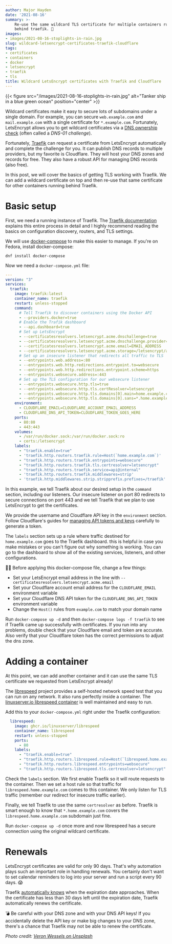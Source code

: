 ```yaml
---
author: Major Hayden
date: '2021-08-16'
summary: >-
    Re-use the same wildcard TLS certificate for multiple containers running
    behind traefik. 🚦
images:
- images/2021-08-16-stoplights-in-rain.jpg
slug: wildcard-letsencrypt-certificates-traefik-cloudflare
tags:
- certificates
- containers
- docker
- letsencrypt
- traefik
- tls
title: Wildcard LetsEncrypt certificates with Traefik and Cloudflare
---
```


{{< figure src="/images/2021-08-16-stoplights-in-rain.jpg" alt="Tanker ship in a blue green ocean" position="center" >}}

Wildcard certificates make it easy to secure lots of subdomains under a single
domain. For example, you can secure `web.example.com` and `mail.example.com`
with a single certificate for `*.example.com`. Fortunately, LetsEncrypt allows
you to get wildcard certificates via a [DNS ownership check] (often called a
_DNS-01 challenge_).

Fortunately, [Traefik] can request a certificate from
LetsEncrypt automatically and complete the challenge for you. It can publish DNS
records to multiple providers, but my favorite is Cloudflare. They will host
your DNS zones and records for free. They also have a robust API for managing
DNS records (also free).

In this post, we will cover the basics of getting TLS working with Traefik. We
can add a wildcard certificate on top and then re-use that same certificate for
other containers running behind Traefik.

[DNS ownership check]: https://letsencrypt.org/docs/challenge-types/
[Traefik]: https://traefik.io/

# Basic setup

First, we need a running instance of Traefik. The [Traefik documentation]
explains this entire process in detail and I highly recommend reading the basics
on configuration discovery, routers, and TLS settings.

We will use [docker-compose] to make this easier to manage. If you're on Fedora, install docker-compose:

```console
dnf install docker-compose
```

Now we need a `docker-compose.yml` file:

```yaml
---
version: "3"
services:
  traefik:
    image: traefik:latest
    container_name: traefik
    restart: unless-stopped
    command:
      # Tell Traefik to discover containers using the Docker API
      - --providers.docker=true
      # Enable the Trafik dashboard
      - --api.dashboard=true
      # Set up LetsEncrypt
      - --certificatesresolvers.letsencrypt.acme.dnschallenge=true
      - --certificatesresolvers.letsencrypt.acme.dnschallenge.provider=cloudflare
      - --certificatesresolvers.letsencrypt.acme.email=EMAIL_ADDRESS
      - --certificatesresolvers.letsencrypt.acme.storage=/letsencrypt/acme.json
      # Set up an insecure listener that redirects all traffic to TLS
      - --entrypoints.web.address=:80
      - --entrypoints.web.http.redirections.entrypoint.to=websecure
      - --entrypoints.web.http.redirections.entrypoint.scheme=https
      - --entrypoints.websecure.address=:443
      # Set up the TLS configuration for our websecure listener
      - --entrypoints.websecure.http.tls=true
      - --entrypoints.websecure.http.tls.certResolver=letsencrypt
      - --entrypoints.websecure.http.tls.domains[0].main=home.example.com
      - --entrypoints.websecure.http.tls.domains[0].sans=*.home.example.com
    environment:
      - CLOUDFLARE_EMAIL=CLOUDFLARE_ACCOUNT_EMAIL_ADDRESS
      - CLOUDFLARE_DNS_API_TOKEN=CLOUDFLARE_TOKEN_GOES_HERE
    ports:
      - 80:80
      - 443:443
    volumes:
      - /var/run/docker.sock:/var/run/docker.sock:ro
      - certs:/letsencrypt
    labels:
      - "traefik.enable=true"
      - 'traefik.http.routers.traefik.rule=Host(`home.example.com`)'
      - "traefik.http.routers.traefik.entrypoints=websecure"
      - "traefik.http.routers.traefik.tls.certresolver=letsencrypt"
      - "traefik.http.routers.traefik.service=api@internal"
      - 'traefik.http.routers.traefik.middlewares=strip'
      - 'traefik.http.middlewares.strip.stripprefix.prefixes=/traefik'
```

In this example, we tell Traefik about our desired setup in the `command`
section, including our listeners. Our insecure listener on port 80 redirects to
secure connections on port 443 and we tell Traefik that we plan to use
LetsEncrypt to get the certificates.

We provide the username and Cloudflare API key in the `environment` section.
Follow Cloudflare's guides for [managing API tokens and keys] carefully to
generate a token.

The `labels` section sets up a rule where traffic destined for
`home.example.com` goes to the Traefik dashboard. this is helpful in case you
make mistakes or you can't figure out why something is working. You can go to
the dashboard to show all of the existing services, listeners, and other
configurations.

☝🏻 Before applying this docker-compose file, change a few things:

* Set your LetsEncrypt email address in the line with
  `--certificatesresolvers.letsencrypt.acme.email`
* Set your Cloudflare account email address for the `CLOUDFLARE_EMAIL`
  environment variable
* Set your Cloudflare DNS API token for the `CLOUDFLARE_DNS_API_TOKEN`
  environment variable
* Change the `Host()` rules from `example.com` to match your domain name

Run `docker-compose up -d` and then `docker-compose logs -f traefik` to see if
Traefik came up successfully with certificates. If you run into any problems,
double check that your Cloudflare email and token are accurate. Also verify that
your Cloudflare token has the correct permissions to adjust the dns zone.

[Traefik documentation]: https://doc.traefik.io/traefik/
[docker-compose]: https://docs.docker.com/compose/
[managing API tokens and keys]: https://support.cloudflare.com/hc/en-us/articles/200167836-Managing-API-Tokens-and-Keys

# Adding a container

At this point, we can add another container and it can use the same TLS
certificate we requested from LetsEncrypt already!

The [librespeed] project provides a self-hosted network speed test that you can
run on any network. It also runs perfectly inside a container. The
[linuxserver.io librespeed container] is well maintained and easy to run.

Add this to your `docker-compose.yml` right under the Traefik configuration:

```yaml
  librespeed:
    image: ghcr.io/linuxserver/librespeed
    container_name: librespeed
    restart: unless-stopped
    ports:
      - 80
    labels:
      - "traefik.enable=true"
      - "traefik.http.routers.librespeed.rule=Host(`librespeed.home.example.com`)"
      - "traefik.http.routers.librespeed.entrypoints=websecure"
      - "traefik.http.routers.librespeed.tls.certresolver=letsencrypt"
```

Check the `labels` section. We first enable Traefik so it will route requests to
the container. Then we set a host rule so that traffic for
`librespeed.home.example.com` comes to this container. We only listen for TLS
traffic (remember our redirect for insecure traffic earlier).

Finally, we tell Traefik to use the same `certresolver` as before. Traefik is
smart enough to know that `*.home.example.com` covers the
`librespeed.home.example.com` subdomain just fine.

Run `docker-compose up -d` once more and now librespeed has a secure connection
using the original wildcard certificate.

[librespeed]: https://librespeed.org/
[linuxserver.io librespeed container]: https://docs.linuxserver.io/images/docker-librespeed

# Renewals

LetsEncrypt certificates are valid for only 90 days. That's why automation plays
such an important role in handling renewals. You certainly don't want to set
calendar reminders to log into your server and run a script every 90 days. 😱

Traefik [automatically knows] when the expiration date approaches. When the
certificate has less than 30 days left until the expiration date, Traefik
automatically renews the certificate.

💣 Be careful with your DNS zone and with your DNS API keys! If you accidentally
delete the API key or make big changes to your DNS zone, there's a chance that
Traefik may not be able to renew the certificate.

[automatically knows]: https://doc.traefik.io/traefik/https/acme/

*Photo credit: [Veron Wessels on Unsplash](https://unsplash.com/photos/GIcoFy0zrDo)*

